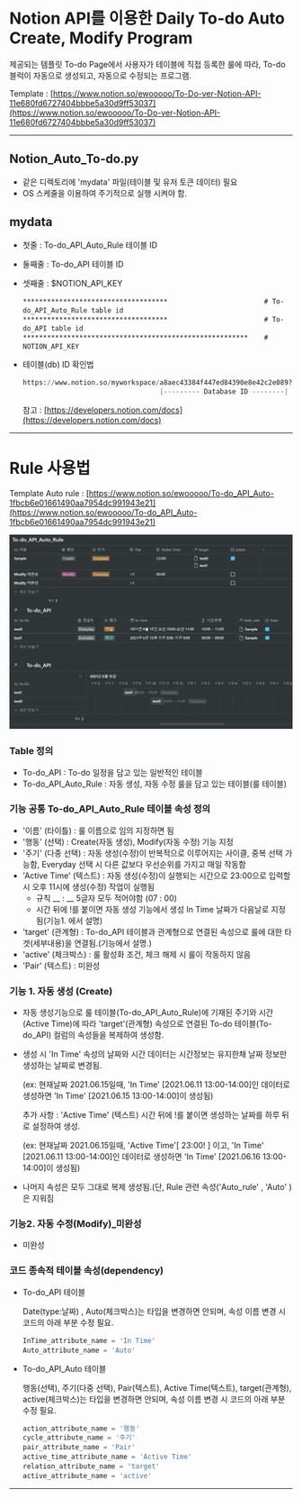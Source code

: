 

# Notion API를 이용한 Daily To-do Auto Create, Modify Program

제공되는 템플릿 To-do Page에서 사용자가 테이블에 직접 등록한 룰에 따라, To-do 블럭이 자동으로 생성되고, 자동으로 수정되는 프로그램.

Template : [https://www.notion.so/ewooooo/To-Do-ver-Notion-API-11e680fd6727404bbbe5a30d9ff53037](https://www.notion.so/ewooooo/To-Do-ver-Notion-API-11e680fd6727404bbbe5a30d9ff53037)

---

## Notion_Auto_To-do.py

- 같은 디렉토리에 'mydata' 파일(테이블 및 유저 토큰 데이터) 필요
- OS 스케줄을 이용하여 주기적으로 실행 시켜야 함.

## mydata

- 첫줄 : To-do_API_Auto_Rule 테이블 ID

- 둘째줄 : To-do_API 테이블 ID

- 셋째줄 : $NOTION_API_KEY
    ```
    ************************************                        # To-do_API_Auto_Rule table id
    ************************************                        # To-do_API table id
    ********************************************************    # NOTION_API_KEY
    ```
- 테이블(db) ID 확인법

    ```python
    https://www.notion.so/myworkspace/a8aec43384f447ed84390e8e42c2e089?v=...
                                      |--------- Database ID --------|
    ```

    참고 : [https://developers.notion.com/docs](https://developers.notion.com/docs)

---

# Rule 사용법

Template Auto rule : [https://www.notion.so/ewooooo/To-do_API_Auto-1fbcb6e01661490aa7954dc991943e21](https://www.notion.so/ewooooo/To-do_API_Auto-1fbcb6e01661490aa7954dc991943e21)

![img](1.png)

### Table 정의

- To-do_API : To-do 일정을 담고 있는 일반적인 테이블
- To-do_API_Auto_Rule : 자동 생성, 자동 수정 룰을 담고 있는 테이블(룰 테이블)

### 기능 공통 To-do_API_Auto_Rule 테이블 속성 정의

- '이름' (타이틀) : 룰 이름으로 임의 지정하면 됨
- '행동' (선택) : Create(자동 생성), Modify(자동 수정) 기능 지정
- '주기' (다중 선택) : 자동 생성(수정)이 반복적으로 이루어지는 사이클, 중복 선택 가능함, Everyday 선택 시 다른 값보다 우선순위를 가지고 매일 작동함
- 'Active Time' (텍스트) : 자동 생성(수정)이 실행되는 시간으로 23:00으로 입력할 시 오후 11시에 생성(수정) 작업이 실행됨
    - 규칙 __ : __ 5글자 모두 적어야함 (07 : 00)
    - 시간 뒤에 !를 붙이면 자동 생성 기능에서 생성 In Time 날짜가 다음날로 지정됨(기능1. 에서 설명)
- 'target' (관계형) : To-do_API 테이블과 관계형으로 연결된 속성으로 룰에 대한 타겟(세부내용)을 연결됨.(기능에서 설명.)
- 'active' (체크박스) : 룰 활성화 조건, 체크 해제 시 룰이 작동하지 않음
- 'Pair' (텍스트) : 미완성

### 기능 1. 자동 생성 (Create)

- 자동 생성기능으로 룰 테이블(To-do_API_Auto_Rule)에 기재된 주기와 시간(Active Time)에 따라 'target'(관계형) 속성으로 연결된 To-do 테이블(To-do_API) 컬럼의 속성들을 복제하여 생성함.
- 생성 시 'In Time' 속성의 날짜와 시간 데이터는 시간정보는 유지한채 날짜 정보만 생성하는 날짜로 변경됨.

    (ex: 현재날짜 2021.06.15일때, 'In Time' [2021.06.11 13:00-14:00]인 데이터로 생성하면  'In Time' [2021.06.15 13:00-14:00]이 생성됨) 

    추가 사항 :  'Active Time' (텍스트) 시간 뒤에 !를 붙이면 생성하는 날짜를 하루 뒤로 설정하여 생성.

    (ex: 현재날짜 2021.06.15일때, 'Active Time'[ 23:00! ] 이고, 'In Time' [2021.06.11 13:00-14:00]인 데이터로 생성하면  'In Time' [2021.06.16 13:00-14:00]이 생성됨) 

- 나머지 속성은 모두 그대로 복제 생성됨.(단, Rule 관련 속성('Auto_rule' , 'Auto' )은 지워짐

### 기능2. 자동 수정(Modify)_미완성
- 미완성

### 코드 종속적 테이블 속성(dependency)

- To-do_API 테이블

    Date(type:날짜) , Auto(체크박스)는 타입을 변경하면 안되며, 속성 이름 변경 시 코드의 아래 부분 수정 필요.

    ```python
    InTime_attribute_name = 'In Time'
    Auto_attribute_name = 'Auto'
    ```

- To-do_API_Auto 테이블

    행동(선택), 주기(다중 선택), Pair(텍스트), Active Time(텍스트), target(관계형), active(체크박스)는 타입을 변경하면 안되며, 속성 이름 변경 시 코드의 아래 부분 수정 필요.

    ```python
    action_attribute_name = '행동'
    cycle_attribute_name = '주기'
    pair_attribute_name = 'Pair'
    active_time_attribute_name = 'Active Time'
    relation_attribute_name = 'target'
    active_attribute_name = 'active'
    ```

---

